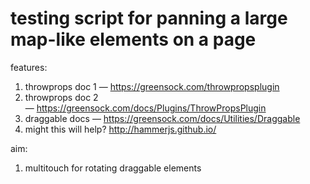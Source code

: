 # testing script for panning a large map-like elements on a page

features:
1. throwprops doc 1 — https://greensock.com/throwpropsplugin
2. throwprops doc 2 — https://greensock.com/docs/Plugins/ThrowPropsPlugin
3. draggable docs — https://greensock.com/docs/Utilities/Draggable
4. might this will help? http://hammerjs.github.io/

aim:
1. multitouch for rotating draggable elements